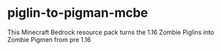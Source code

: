 # piglin-to-pigman-mcbe
This Minecraft Bedrock resource pack turns the 1.16 Zombie Piglins into Zombie Pigmen from pre 1.16
